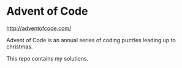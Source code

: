 # Advent of Code

http://adventofcode.com/

Advent of Code is an annual series of coding puzzles leading up to christmas.

This repo contains my solutions.